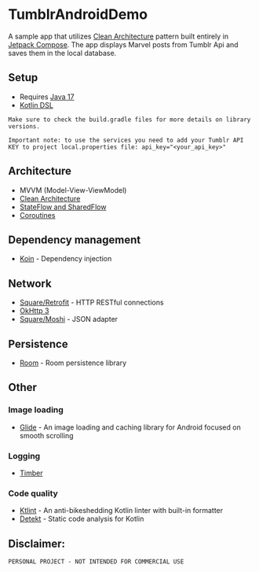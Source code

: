 # TumblrAndroidDemo

A sample app that utilizes [Clean Architecture](https://developer.android.com/topic/architecture) pattern built entirely in [Jetpack Compose](https://developer.android.com/jetpack/compose?gclid=CjwKCAjwvrOpBhBdEiwAR58-3Efmtt7RCA2tWHh_lpqTgklKWkiBqYpR8abscjcsILgj3VBXKlOehhoCqBgQAvD_BwE&gclsrc=aw.ds). The app displays Marvel posts from Tumblr Api and saves them in the local database.

## Setup
* Requires [Java 17](https://www.oracle.com/java/technologies/javase/jdk17-archive-downloads.html)
* [Kotlin DSL](https://docs.gradle.org/current/userguide/kotlin_dsl.html) 
  
`Make sure to check the build.gradle files for more details on library versions.`

`Important note: to use the services you need to add your Tumblr API KEY to project local.properties file: api_key="<your_api_key>"`

## Architecture
* MVVM (Model-View-ViewModel)
* [Clean Architecture](https://developer.android.com/topic/architecture#recommended-app-arch)
* [StateFlow and SharedFlow](https://developer.android.com/kotlin/flow/stateflow-and-sharedflow)
* [Coroutines](https://developer.android.com/kotlin/coroutines)

## Dependency management
* [Koin](https://github.com/InsertKoinIO/koin) - Dependency injection

## Network
* [Square/Retrofit](https://github.com/square/retrofit) - HTTP RESTful connections
* [OkHttp 3](https://square.github.io/okhttp/3.x/okhttp/)
* [Square/Moshi](https://github.com/square/moshi) - JSON adapter

## Persistence
* [Room](https://developer.android.com/jetpack/androidx/releases/room) - Room persistence library
  
## Other
### Image loading
* [Glide](https://github.com/bumptech/glide) - 
An image loading and caching library for Android focused on smooth scrolling
### Logging
* [Timber](https://github.com/JakeWharton/timber)
### Code quality
* [Ktlint](https://ktlint.github.io/) - An anti-bikeshedding Kotlin linter with built-in formatter
* [Detekt](https://github.com/arturbosch/detekt) - Static code analysis for Kotlin



## Disclaimer:
```PERSONAL PROJECT - NOT INTENDED FOR COMMERCIAL USE```

